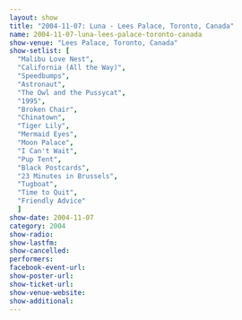 ```yaml
---
layout: show
title: "2004-11-07: Luna - Lees Palace, Toronto, Canada"
name: 2004-11-07-luna-lees-palace-toronto-canada
show-venue: "Lees Palace, Toronto, Canada"
show-setlist: [
  "Malibu Love Nest",
  "California (All the Way)",
  "Speedbumps",
  "Astronaut",
  "The Owl and the Pussycat",
  "1995",
  "Broken Chair",
  "Chinatown",
  "Tiger Lily",
  "Mermaid Eyes",
  "Moon Palace",
  "I Can't Wait",
  "Pup Tent",
  "Black Postcards",
  "23 Minutes in Brussels",
  "Tugboat",
  "Time to Quit",
  "Friendly Advice"
  ]
show-date: 2004-11-07
category: 2004
show-radio: 
show-lastfm: 
show-cancelled: 
performers: 
facebook-event-url: 
show-poster-url: 
show-ticket-url: 
show-venue-website: 
show-additional: 
---
```


